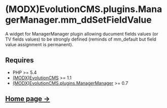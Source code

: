 # (MODX)EvolutionCMS.plugins.ManagerManager.mm_ddSetFieldValue

A widget for ManagerManager plugin allowing ducument fields values (or TV fields values) to be strongly defined (reminds of mm_default but field value assignment is permanent).


## Requires

* PHP >= 5.4
* [(MODX)EvolutionCMS](https://github.com/evolution-cms/evolution) >= 1.1
* [(MODX)EvolutionCMS.plugins.ManagerManager](https://code.divandesign.biz/modx/managermanager) >= 0.7


## [Home page →](https://code.divandesign.biz/modx/mm_ddsetfieldvalue)


<link rel="stylesheet" type="text/css" href="https://raw.githack.com/DivanDesign/CSS.ddMarkdown/master/style.min.css" />